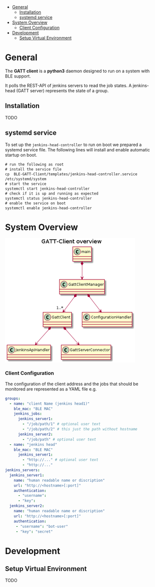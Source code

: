 
- [General](#general)
  - [Installation](#installation)
  - [systemd service](#systemd-service)
- [System Overview](#system-overview)
    - [Client Configuration](#client-configuration)
- [Development](#development)
  - [Setup Virtual Environment](#setup-virtual-environment)

# General

The **GATT client** is a **python3** daemon designed to run on a system with BLE support.

It polls the REST-API of jenkins servers to read the job states.
A jenkins-head (GATT server) represents the state of a group.

## Installation

TODO

## systemd service

To set up the `jenkins-head-controller` to run on boot we prepared a systemd service file.
The following lines will install and enable automatic startup on boot.

    # run the following as root
    # install the service file
    cp  BLE-GATT-Client/templates/jenkins-head-controller.service /etc/systemd/system
    # start the service
    systemctl start jenkins-head-controller
    # check if it is up and running as expected
    systemctl status jenkins-head-controller
    # enable the service on boot
    systemctl enable jenkins-head-controller

# System Overview

![Class Diagram](./doc/diagrams/out/ClassDiagramOverview/GATT-Client_overview.png)


### Client Configuration
The configuration of the client address and the jobs that should be monitored are represented as a YAML file e.g.
```yaml
groups:
  - name: "client Name (jenkins head1)"
    ble_mac: "BLE MAC"
    jenkins_jobs:
      jenkins_server1:
        - "/job/path/1" # optional user text
        - "/job/path/2" # this just the path without hostname
      jenkins_server2:
        - "/job/path" # optional user text
  - name: "jenkins head"
    ble_mac: "BLE MAC"
      jenkins_server1:
        - "http://..." # optional user text
        - "http://..."
jenkins_servers:
  jenkins_server1:
    name: "human readable name or discription"
    url: "http://<hostname>[:port]"
    authentication:
      - "username":
      - "key":
  jenkins_server2:
    name: "human readable name or discription"
    url: "http://<hostname>[:port]"
    authentication:
     - "username": "bot-user"
     - "key": "secret"
```

# Development

## Setup Virtual Environment
TODO
